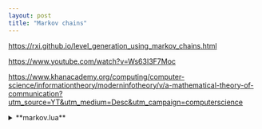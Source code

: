 ```yaml
---
layout: post
title: "Markov chains"
---
```


https://rxi.github.io/level_generation_using_markov_chains.html

https://www.youtube.com/watch?v=Ws63I3F7Moc

https://www.khanacademy.org/computing/computer-science/informationtheory/moderninfotheory/v/a-mathematical-theory-of-communication?utm_source=YT&utm_medium=Desc&utm_campaign=computerscience



<details><summary markdown="span">**markov.lua**</summary>

````lua
local markov = {}
markov.__index = markov
markov.random = math.random

local final = {}

local function increment_item_count(t, item)
  local val = t[item]
  t[item] = val and val + 1 or 1
end


local function update_item(map, item, next)
  local t = map[item]
  if not t then
    t = {}
    map[item] = t
  end
  increment_item_count(t, next)
end


local function choose(t)
  local n = 0
  for k, v in pairs(t) do
    n = n + v
  end
  n = markov.random(n) - 1
  for k, v in pairs(t) do
    n = n - v
    if n < 0 then
      return k
    end
  end
end

function markov.new()
  local self = setmetatable({}, markov)
  self.map = {}
  self.firsts = {}
  return self
end

function markov:add(t)
  if #t == 0 then
    return
  end
  -- add first item to "firsts" table
  local first = t[1]
  increment_item_count(self.firsts, first)
  -- add all items to map
  local prev
  for _, it in ipairs(t) do
    if prev then update_item(self.map, prev, it) end
    prev = it
  end
  update_item(self.map, prev, final)
end

function markov:generate()
  local res = {}
  local item = choose(self.firsts)
  while item ~= final do
    table.insert(res, item)
    item = choose(self.map[item])
  end
  return res
end

return markov

```

</details>